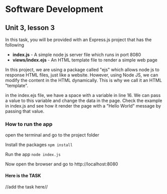# Software Development
## Unit 3, lesson 3

In this task, you will be provided with an Express.js project that has the following

* __index.js__ - A simple node js server file which runs in port 8080
* __views/index.ejs__ - An HTML template file to render a simple web page

In this project, we are using a package called "ejs" which allows node js to response HTML files, just like a website.
However, using Node JS, we can modify the content in the HTML dynamically. This is why we call it an HTML "template".

in the index.ejs file, we have a space with a variable in line 16. We can pass a value to this variable and change the data in the page.
Check the example in index.js and see how it render the page with a "Hello World" message by passing that value.

### How to run the app

open the terminal and go to the project folder

Install the packages
`npm install`

Run the app
`node index.js`

Now open the browser and go to http://localhost:8080

#### Here is the TASK

//add the task here//


